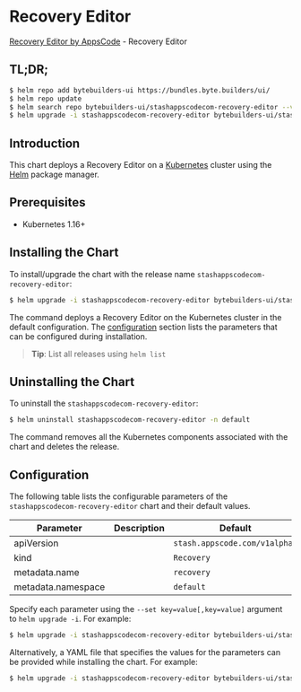 # Recovery Editor

[Recovery Editor by AppsCode](https://byte.builders) - Recovery Editor

## TL;DR;

```bash
$ helm repo add bytebuilders-ui https://bundles.byte.builders/ui/
$ helm repo update
$ helm search repo bytebuilders-ui/stashappscodecom-recovery-editor --version=v0.4.0
$ helm upgrade -i stashappscodecom-recovery-editor bytebuilders-ui/stashappscodecom-recovery-editor -n default --create-namespace --version=v0.4.0
```

## Introduction

This chart deploys a Recovery Editor on a [Kubernetes](http://kubernetes.io) cluster using the [Helm](https://helm.sh) package manager.

## Prerequisites

- Kubernetes 1.16+

## Installing the Chart

To install/upgrade the chart with the release name `stashappscodecom-recovery-editor`:

```bash
$ helm upgrade -i stashappscodecom-recovery-editor bytebuilders-ui/stashappscodecom-recovery-editor -n default --create-namespace --version=v0.4.0
```

The command deploys a Recovery Editor on the Kubernetes cluster in the default configuration. The [configuration](#configuration) section lists the parameters that can be configured during installation.

> **Tip**: List all releases using `helm list`

## Uninstalling the Chart

To uninstall the `stashappscodecom-recovery-editor`:

```bash
$ helm uninstall stashappscodecom-recovery-editor -n default
```

The command removes all the Kubernetes components associated with the chart and deletes the release.

## Configuration

The following table lists the configurable parameters of the `stashappscodecom-recovery-editor` chart and their default values.

|     Parameter      | Description |                 Default                  |
|--------------------|-------------|------------------------------------------|
| apiVersion         |             | <code>stash.appscode.com/v1alpha1</code> |
| kind               |             | <code>Recovery</code>                    |
| metadata.name      |             | <code>recovery</code>                    |
| metadata.namespace |             | <code>default</code>                     |


Specify each parameter using the `--set key=value[,key=value]` argument to `helm upgrade -i`. For example:

```bash
$ helm upgrade -i stashappscodecom-recovery-editor bytebuilders-ui/stashappscodecom-recovery-editor -n default --create-namespace --version=v0.4.0 --set apiVersion=stash.appscode.com/v1alpha1
```

Alternatively, a YAML file that specifies the values for the parameters can be provided while
installing the chart. For example:

```bash
$ helm upgrade -i stashappscodecom-recovery-editor bytebuilders-ui/stashappscodecom-recovery-editor -n default --create-namespace --version=v0.4.0 --values values.yaml
```
